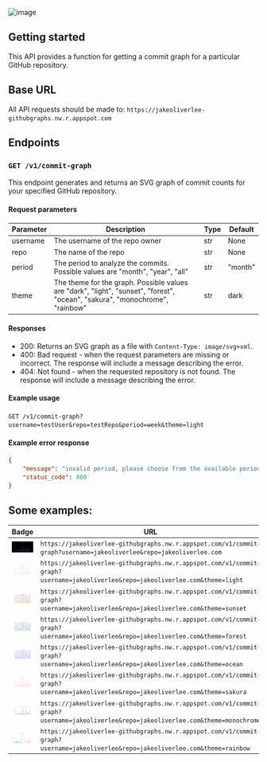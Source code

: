 ![image](https://github.com/jakeoliverlee/githubgraphs/assets/22305022/d013b870-e37b-45bc-bb09-f0a069057e98)
## Getting started


This API provides a function for getting a commit graph for a particular GitHub repository.

## Base URL

All API requests should be made to: `https://jakeoliverlee-githubgraphs.nw.r.appspot.com`

## Endpoints

### `GET /v1/commit-graph`

This endpoint generates and returns an SVG graph of commit counts for your specified GitHub repository.


#### Request parameters

| Parameter | Description | Type | Default |
| --- | --- | --- | --- |
| username | The username of the repo owner | str | None |
| repo | The name of the repo | str | None |
| period | The period to analyze the commits. Possible values are "month", "year", "all" | str | "month" |
| theme | The theme for the graph. Possible values are "dark", "light", "sunset", "forest", "ocean", "sakura", "monochrome", "rainbow" | str | dark |

#### Responses

- 200: Returns an SVG graph as a file with `Content-Type: image/svg+xml`.
- 400: Bad request - when the request parameters are missing or incorrect. The response will include a message describing the error.
- 404: Not found - when the requested repository is not found. The response will include a message describing the error.

#### Example usage

```GET /v1/commit-graph?username=testUser&repo=testRepo&period=week&theme=light```

#### Example error response

```json
{
    "message": "invalid period, please choose from the available periods : ['month', 'year', 'all']",
    "status_code": 400
}
```

## Some examples:

| Badge                                                                                                                  | URL                                                                         | Theme                                                                                          |
| ---------------------------------------------------------------------------------------------------------------------- | --------------------------------------------------------------------------- | ---------------------------------------------------------------------------------------------- |
| <img width='' src="/assets/dark.svg"/> | `https://jakeoliverlee-githubgraphs.nw.r.appspot.com/v1/commit-graph?username=jakeoliverlee&repo=jakeoliverlee.com` | `Default (dark)` |
| <img width='' src="/assets/light.svg" /> | `https://jakeoliverlee-githubgraphs.nw.r.appspot.com/v1/commit-graph?username=jakeoliverlee&repo=jakeoliverlee.com&theme=light` | `light` |
| <img width='' src="/assets/sunset.svg" /> | `https://jakeoliverlee-githubgraphs.nw.r.appspot.com/v1/commit-graph?username=jakeoliverlee&repo=jakeoliverlee.com&theme=sunset` | `sunset` |
| <img width='' src="/assets/forest.svg" /> | `https://jakeoliverlee-githubgraphs.nw.r.appspot.com/v1/commit-graph?username=jakeoliverlee&repo=jakeoliverlee.com&theme=forest` | `forest` |
| <img width='' src="/assets/ocean.svg" /> | `https://jakeoliverlee-githubgraphs.nw.r.appspot.com/v1/commit-graph?username=jakeoliverlee&repo=jakeoliverlee.com&theme=ocean` | `ocean` |
| <img width='' src="/assets/sakura.svg" /> | `https://jakeoliverlee-githubgraphs.nw.r.appspot.com/v1/commit-graph?username=jakeoliverlee&repo=jakeoliverlee.com&theme=sakura` | `sakura` |
| <img width='' src="/assets/monochrome.svg" /> | `https://jakeoliverlee-githubgraphs.nw.r.appspot.com/v1/commit-graph?username=jakeoliverlee&repo=jakeoliverlee.com&theme=monochrome` | `monochrome` |
| <img width='' src="/assets/rainbow.svg" /> | `https://jakeoliverlee-githubgraphs.nw.r.appspot.com/v1/commit-graph?username=jakeoliverlee&repo=jakeoliverlee.com&theme=rainbow` | `rainbow` |



